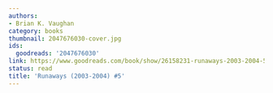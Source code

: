 ```yaml
---
authors:
- Brian K. Vaughan
category: books
thumbnail: 2047676030-cover.jpg
ids:
  goodreads: '2047676030'
link: https://www.goodreads.com/book/show/26158231-runaways-2003-2004-5
status: read
title: 'Runaways (2003-2004) #5'
---
```

